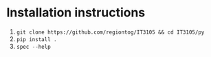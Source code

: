 # Installation instructions

1. ```git clone https://github.com/regiontog/IT3105 && cd IT3105/py```
2. ```pip install .```
3. ```spec --help```